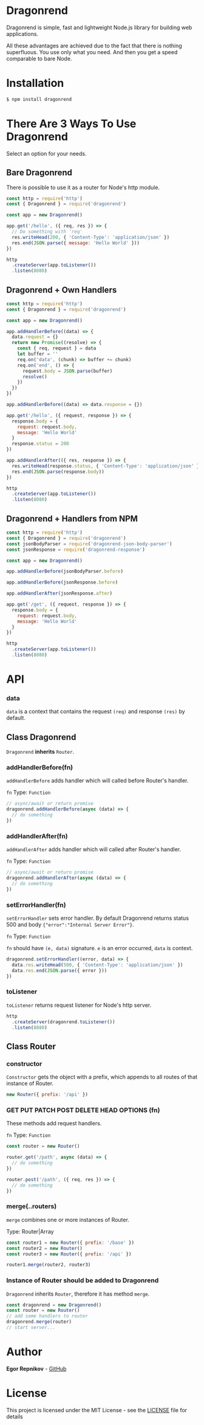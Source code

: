 # Dragonrend
Dragonrend is simple, fast and lightweight Node.js library for building web applications.

All these advantages are achieved due to the fact that there is nothing superfluous. You use only what you need. And then you get a speed comparable to bare Node.

# Installation
```bash
$ npm install dragonrend
```

# There Are 3 Ways To Use Dragonrend
Select an option for your needs.

## Bare Dragonrend
There is possible to use it as a router for Node's http module.

```js
const http = require('http')
const { Dragonrend } = require('dragonrend')

const app = new Dragonrend()

app.get('/hello', ({ req, res }) => {
  // Do something with 'req'
  res.writeHead(200, { 'Content-Type': 'application/json' })
  res.end(JSON.parse({ message: 'Hello World' }))
})

http
  .createServer(app.toListener())
  .listen(8080)
```

## Dragonrend + Own Handlers
```js
const http = require('http')
const { Dragonrend } = require('dragonrend')

const app = new Dragonrend()

app.addHandlerBefore((data) => {
  data.request = {}
  return new Promise((resolve) => {
    const { req, request } = data
    let buffer = ''
    req.on('data', (chunk) => buffer += chunk)
    req.on('end', () => {
      request.body = JSON.parse(buffer)
      resolve()
    })
  })
})

app.addHandlerBefore((data) => data.response = {})

app.get('/hello', ({ request, response }) => {
  response.body = {
    request: request.body,
    message: 'Hello World'
  }
  response.status = 200
})

app.addHandlerAfter(({ res, response }) => {
  res.writeHead(response.status, { 'Content-Type': 'application/json' })
  res.end(JSON.parse(response.body))
})

http
  .createServer(app.toListener())
  .listen(8080)
```

## Dragonrend + Handlers from NPM
```js
const http = require('http')
const { Dragonrend } = require('dragonrend')
const jsonBodyParser = require('dragonrend-json-body-parser')
const jsonResponse = require('dragonrend-response')

const app = new Dragonrend()

app.addHandlerBefore(jsonBodyParser.before)

app.addHandlerBefore(jsonResponse.before)

app.addHandlerAfter(jsonResponse.after)

app.get('/get', ({ request, response }) => {
  response.body = {
    request: request.body,
    message: 'Hello World'
  }
})

http
  .createServer(app.toListener())
  .listen(8080)
```

# API
### data
`data` is a context that contains the request `(req)` and response `(res)` by default.

## Class Dragonrend
`Dragonrend` **inherits** `Router`.

### addHandlerBefore(fn)
`addHandlerBefore` adds handler which will called before Router's handler.

`fn` Type: `Function`

```js
// async/await or return promise
dragonrend.addHandlerBefore(async (data) => {
  // do something
})
```

### addHandlerAfter(fn)
`addHandlerAfter` adds handler which will called after Router's handler.

`fn` Type: `Function`

```js
// async/await or return promise
dragonrend.addHandlerAfter(async (data) => {
  // do something
})
```

### setErrorHandler(fn)
`setErrorHandler` sets error handler.
By default Dragonrend returns status 500 and body `{"error":"Internal Server Error"}`.

`fn` Type: `Function`

`fn` should have `(e, data)` signature. `e` is an error occurred, `data` is context.

```js
dragonrend.setErrorHandler((error, data) => {
  data.res.writeHead(500, { 'Content-Type': 'application/json' })
  data.res.end(JSON.parse({ error }))
})
```

### toListener
`toListener` returns request listener for Node's http server.

```js
http
  .createServer(dragonrend.toListener())
  .listen(8080)
```

## Class Router

### constructor
`Constructor` gets the object with a prefix, which appends to all routes of that instance of Router.
```js
new Router({ prefix: '/api' })
```

### GET PUT PATCH POST DELETE HEAD OPTIONS (fn)
These methods add request handlers.

`fn` Type: `Function`

```js
const router = new Router()

router.get('/path', async (data) => {
  // do something
})

router.post('/path', ({ req, res }) => {
  // do something
})
```

### merge(..routers)
`merge` combines one or more instances of Router.

Type: Router|Array

```js
const router1 = new Router({ prefix: '/base' })
const router2 = new Router()
const router3 = new Router({ prefix: '/api' })

router1.merge(router2, router3)
```

### Instance of Router should be added to Dragonrend
`Dragonrend` inherits `Router`, therefore it has method `merge`.

```js
const dragonrend = new Dragonrend()
const router = new Router()
// add some handlers to router
dragonrend.merge(router)
// start server...
```

# Author
**Egor Repnikov** - [GitHub](https://github.com/EgorRepnikov)

# License
This project is licensed under the MIT License - see the [LICENSE](LICENSE) file for details
